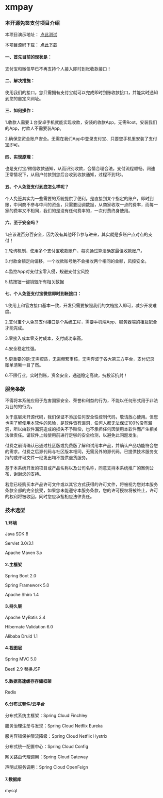# xmpay
### 本开源免签支付项目介绍   
本项目演示地址： [点此测试](http://xmpay.jmkeji.net)


本项目源码下载： [点此下载](http://xmpay.jmkeji.net)
#### 一、首先目前的现状是：
支付宝和微信早已不再支持个人接入即时到账收款接口！

#### 二、解决措施：
使用我们的接口，您只需拥有支付宝就可以完成即时到账收款接口，并能实时通知到您的自定义网址。

#### 三、如何操作：
1.收款人需要１台安卓手机就能实现收款，安装的收款App，无需Root，安装我们的App，付款人不需要装App。

2.确保您资金账户安全。无需在我们App中登录支付宝、只要您手机里安装了支付宝即可。

#### 四、实现原理：
也是支付宝/微信收款通知，从而识别收款，合情合理合法。支付流程顺畅。网速正常情况下，从用户付款到您后台收到收款通知，过程不到1秒。

#### 五、个人免签支付到底怎么样呢？
个人免签其实为一些需要的系統提供了便利，是直接到某个指定的账户，即时到账，中间商不参与中间的资金，只需要回调数据，从商家收取一点的费率，而每一家的费率又不相同，我们的是没有任何费率的，一次付费终身使用。

#### 六、至于安全吗？


1.应该说百分百安全，因为没有其他环节参与进来，其实就是多账户点对点的支付！

2.轮询机制，使用多个支付宝收款账户，每次通过算法确定最佳收款账户。

3.付款金额定向偏移，一个收款账号绝不会接收两个相同的金额，风控安全。

4.监控App对支付宝零入侵，规避支付宝风控

5.核按钮一键销毁所有相关数据

#### 七、个人免签支付宝微信即时到帐接口：
1.使用上和官方接口基本一致，开发只需要按照我们的文档接入即可，减少开发难度。

2.支付宝个人免签支付接口是个系统工程，需要手机端App、服务器端的相互配合才能完成。

3.零接入成本零支付成本，支付成功率高。

4.安全稳定性强。

5.更重要的是:无需资质，无需频繁审核，无需奔波于各大第三方平台，支付记录账单清晰一目了然。

6.不限行业，实时到账，资金安全，通道稳定高效，抗投诉抗封！


### 服务条款
不得将本系统应用于危害国家安全、荣誉和利益的行为，不能以任何形式用于非法为目的的行为。

关于底层未开源代码，我们保证不添加任何安全性控制代码，敬请放心使用。但您也需了解使用本软件的风险，是软件皆有漏洞，任何人都无法保证100%没有漏洞，所以由软件漏洞造成的损失不予赔偿，也不承担任何因使用本软件而产生相关法律责任。请软件上线使用前进行足够的安全检测，以避免此问题发生。

付费之前请确认已通过社区版或免费版了解和试用本产品，并确认产品功能符合您的需求。付费之后源代码与社区版本相同，无需另外的源代码。已提供技术服务支持的或许可文件一经发出均不提供退货服务。

基于本系统开发的项目或产品名称以及公司名称，同意支持本系统推广的案例公布，谢谢您的支持。

若您已经购买本产品许可文件或以其它方式获得的许可文件，将被视为您对本服务条款全部的完全接受，如果您未能遵守本服务条款，您的许可授权将被终止，许可的权利将被收回，同时您应承担相应法律责任。

### 技术选型

#### 1.环境

Java SDK 8

Servlet 3.0/3.1

Apache Maven 3.x

#### 2.主框架

Spring Boot 2.0

Spring Framework 5.0

Apache Shiro 1.4

#### 3.持久层

Apache MyBatis 3.4

Hibernate Validation 6.0

Alibaba Druid 1.1

#### 4.视图层

Spring MVC 5.0

Beetl 2.9 替换JSP

#### 5.数据高速缓存存储框架
Redis

#### 6.分布式套件/云平台

分布式系统主框架：Spring Cloud Finchley

服务治理注册与发现：Spring Cloud Netflix Eureka

服务容错保护限流降级：Spring Cloud Netflix Hystrix

分布式统一配置中心：Spring Cloud Config

网关路由代理调用：Spring Cloud Gateway

声明式服务调用：Spring Cloud OpenFeign

#### 7.数据库

mysql


